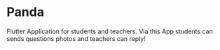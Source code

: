 # Panda
Flutter Application for students and teachers. Via this App students can sends questions photos and teachers can reply!
